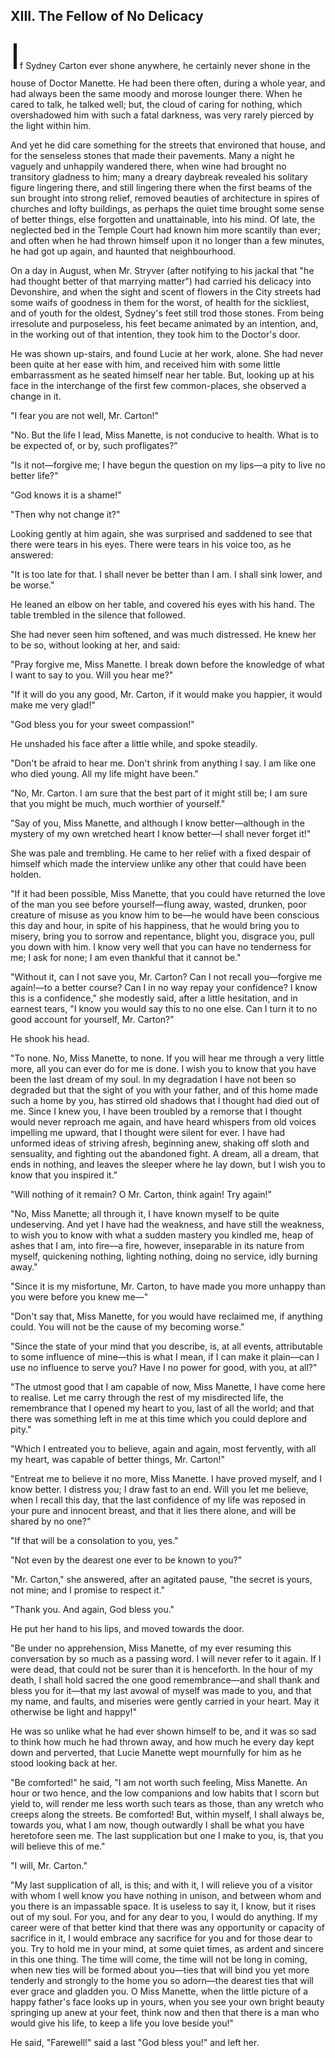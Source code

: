 ## XIII. The Fellow of No Delicacy

<span class="dropcap" style="font-size: 4.00em">I</span>f Sydney Carton ever shone anywhere, he certainly never shone in the house of Doctor Manette. He had been there often, during a whole year, and had always been the same moody and morose lounger there. When he cared to talk, he talked well; but, the cloud of caring for nothing, which overshadowed him with such a fatal darkness, was very rarely pierced by the light within him.

And yet he did care something for the streets that environed that house, and for the senseless stones that made their pavements. Many a night he vaguely and unhappily wandered there, when wine had brought no transitory gladness to him; many a dreary daybreak revealed his solitary figure lingering there, and still lingering there when the first beams of the sun brought into strong relief, removed beauties of architecture in spires of churches and lofty buildings, as perhaps the quiet time brought some sense of better things, else forgotten and unattainable, into his mind. Of late, the neglected bed in the Temple Court had known him more scantily than ever; and often when he had thrown himself upon it no longer than a few minutes, he had got up again, and haunted that neighbourhood.

On a day in August, when Mr. Stryver (after notifying to his jackal that "he had thought better of that marrying matter") had carried his delicacy into Devonshire, and when the sight and scent of flowers in the City streets had some waifs of goodness in them for the worst, of health for the sickliest, and of youth for the oldest, Sydney's feet still trod those stones. From being irresolute and purposeless, his feet became animated by an intention, and, in the working out of that intention, they took him to the Doctor's door.

He was shown up-stairs, and found Lucie at her work, alone. She had never been quite at her ease with him, and received him with some little embarrassment as he seated himself near her table. But, looking up at his face in the interchange of the first few common-places, she observed a change in it.

"I fear you are not well, Mr. Carton!"

"No. But the life I lead, Miss Manette, is not conducive to health. What is to be expected of, or by, such profligates?"

"Is it not—forgive me; I have begun the question on my lips—a pity to live no better life?"

"God knows it is a shame!"

"Then why not change it?"

Looking gently at him again, she was surprised and saddened to see that there were tears in his eyes. There were tears in his voice too, as he answered:

"It is too late for that. I shall never be better than I am. I shall sink lower, and be worse."

He leaned an elbow on her table, and covered his eyes with his hand. The table trembled in the silence that followed.

She had never seen him softened, and was much distressed. He knew her to be so, without looking at her, and said:

"Pray forgive me, Miss Manette. I break down before the knowledge of what I want to say to you. Will you hear me?"

"If it will do you any good, Mr. Carton, if it would make you happier, it would make me very glad!"

"God bless you for your sweet compassion!"

He unshaded his face after a little while, and spoke steadily.

"Don't be afraid to hear me. Don't shrink from anything I say. I am like one who died young. All my life might have been."

"No, Mr. Carton. I am sure that the best part of it might still be; I am sure that you might be much, much worthier of yourself."

"Say of you, Miss Manette, and although I know better—although in the mystery of my own wretched heart I know better—I shall never forget it!"

She was pale and trembling. He came to her relief with a fixed despair of himself which made the interview unlike any other that could have been holden.

"If it had been possible, Miss Manette, that you could have returned the love of the man you see before yourself—flung away, wasted, drunken, poor creature of misuse as you know him to be—he would have been conscious this day and hour, in spite of his happiness, that he would bring you to misery, bring you to sorrow and repentance, blight you, disgrace you, pull you down with him. I know very well that you can have no tenderness for me; I ask for none; I am even thankful that it cannot be."

"Without it, can I not save you, Mr. Carton? Can I not recall you—forgive me again!—to a better course? Can I in no way repay your confidence? I know this is a confidence," she modestly said, after a little hesitation, and in earnest tears, "I know you would say this to no one else. Can I turn it to no good account for yourself, Mr. Carton?"

He shook his head.

"To none. No, Miss Manette, to none. If you will hear me through a very little more, all you can ever do for me is done. I wish you to know that you have been the last dream of my soul. In my degradation I have not been so degraded but that the sight of you with your father, and of this home made such a home by you, has stirred old shadows that I thought had died out of me. Since I knew you, I have been troubled by a remorse that I thought would never reproach me again, and have heard whispers from old voices impelling me upward, that I thought were silent for ever. I have had unformed ideas of striving afresh, beginning anew, shaking off sloth and sensuality, and fighting out the abandoned fight. A dream, all a dream, that ends in nothing, and leaves the sleeper where he lay down, but I wish you to know that you inspired it."

"Will nothing of it remain? O Mr. Carton, think again! Try again!"

"No, Miss Manette; all through it, I have known myself to be quite undeserving. And yet I have had the weakness, and have still the weakness, to wish you to know with what a sudden mastery you kindled me, heap of ashes that I am, into fire—a fire, however, inseparable in its nature from myself, quickening nothing, lighting nothing, doing no service, idly burning away."

"Since it is my misfortune, Mr. Carton, to have made you more unhappy than you were before you knew me—"

"Don't say that, Miss Manette, for you would have reclaimed me, if anything could. You will not be the cause of my becoming worse."

"Since the state of your mind that you describe, is, at all events, attributable to some influence of mine—this is what I mean, if I can make it plain—can I use no influence to serve you? Have I no power for good, with you, at all?"

"The utmost good that I am capable of now, Miss Manette, I have come here to realise. Let me carry through the rest of my misdirected life, the remembrance that I opened my heart to you, last of all the world; and that there was something left in me at this time which you could deplore and pity."

"Which I entreated you to believe, again and again, most fervently, with all my heart, was capable of better things, Mr. Carton!"

"Entreat me to believe it no more, Miss Manette. I have proved myself, and I know better. I distress you; I draw fast to an end. Will you let me believe, when I recall this day, that the last confidence of my life was reposed in your pure and innocent breast, and that it lies there alone, and will be shared by no one?"

"If that will be a consolation to you, yes."

"Not even by the dearest one ever to be known to you?"

"Mr. Carton," she answered, after an agitated pause, "the secret is yours, not mine; and I promise to respect it."

"Thank you. And again, God bless you."

He put her hand to his lips, and moved towards the door.

"Be under no apprehension, Miss Manette, of my ever resuming this conversation by so much as a passing word. I will never refer to it again. If I were dead, that could not be surer than it is henceforth. In the hour of my death, I shall hold sacred the one good remembrance—and shall thank and bless you for it—that my last avowal of myself was made to you, and that my name, and faults, and miseries were gently carried in your heart. May it otherwise be light and happy!"

He was so unlike what he had ever shown himself to be, and it was so sad to think how much he had thrown away, and how much he every day kept down and perverted, that Lucie Manette wept mournfully for him as he stood looking back at her.

"Be comforted!" he said, "I am not worth such feeling, Miss Manette. An hour or two hence, and the low companions and low habits that I scorn but yield to, will render me less worth such tears as those, than any wretch who creeps along the streets. Be comforted! But, within myself, I shall always be, towards you, what I am now, though outwardly I shall be what you have heretofore seen me. The last supplication but one I make to you, is, that you will believe this of me."

"I will, Mr. Carton."

"My last supplication of all, is this; and with it, I will relieve you of a visitor with whom I well know you have nothing in unison, and between whom and you there is an impassable space. It is useless to say it, I know, but it rises out of my soul. For you, and for any dear to you, I would do anything. If my career were of that better kind that there was any opportunity or capacity of sacrifice in it, I would embrace any sacrifice for you and for those dear to you. Try to hold me in your mind, at some quiet times, as ardent and sincere in this one thing. The time will come, the time will not be long in coming, when new ties will be formed about you—ties that will bind you yet more tenderly and strongly to the home you so adorn—the dearest ties that will ever grace and gladden you. O Miss Manette, when the little picture of a happy father's face looks up in yours, when you see your own bright beauty springing up anew at your feet, think now and then that there is a man who would give his life, to keep a life you love beside you!"

He said, "Farewell!" said a last "God bless you!" and left her.

